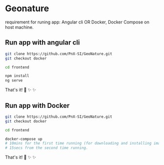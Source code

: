 # Geonature
requirement for runing app: 
Angular cli OR Docker, Docker Compose on host machine.

## Run app with angular cli 
```bash
git clone https://github.com/PnX-SI/GeoNature.git
git checkout docker

cd frontend

npm install
ng serve
```
That's it! :tada: :sparkles: :sparkles:


## Run app with Docker

```bash
git clone https://github.com/PnX-SI/GeoNature.git
git checkout docker

cd frontend

docker-compose up
# 10mins for the first time running (for downloading and installing image docker)
# 15secs from the second time running.
```
That's it! :tada: :sparkles: :sparkles: